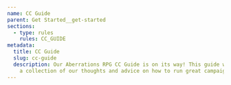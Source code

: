 ```yaml
---
name: CC Guide
parent: Get Started__get-started
sections:
  - type: rules
    rules: CC_GUIDE
metadata:
  title: CC Guide
  slug: cc-guide
  description: Our Aberrations RPG CC Guide is on its way! This guide will contain
    a collection of our thoughts and advice on how to run great campaigns.
---
```


